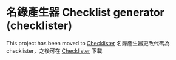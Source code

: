 
名錄產生器 Checklist generator (checklister)
==============================

This project has been moved to [Checklister](https://github.com/TaiBON/checklister)
名錄產生器更改代碼為 checklister，之後可在 [Checklister](https://github.com/TaiBON/checklister) 下載
